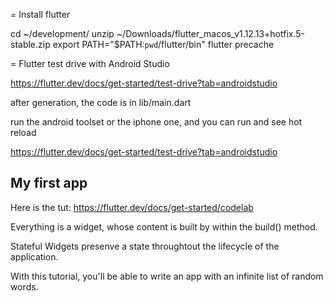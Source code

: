 = Install flutter

cd ~/development/
unzip ~/Downloads/flutter_macos_v1.12.13+hotfix.5-stable.zip
export PATH="$PATH:`pwd`/flutter/bin"
flutter precache


= Flutter test drive with Android Studio

https://flutter.dev/docs/get-started/test-drive?tab=androidstudio


after generation, the code is in lib/main.dart

run the android toolset or the iphone one, and you can run and see hot reload

https://flutter.dev/docs/get-started/test-drive?tab=androidstudio


## My first app

Here is the tut: https://flutter.dev/docs/get-started/codelab

Everything is a widget, whose content is built by within the build() method.

Stateful Widgets presenve a state throughtout the lifecycle of the application.

With this tutorial, you'll be able to write an app with an infinite list of random words.